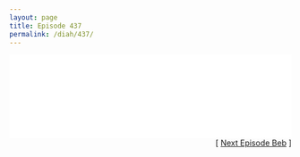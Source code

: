 ```yaml
---
layout: page
title: Episode 437
permalink: /diah/437/
---
```


<iframe allowfullscreen="true" frameborder="0" style="width:100%;" marginheight="0" marginwidth="0" mozallowfullscreen="true" scrolling="NO" src="//gdriveplayer.us/embed2.php?link=RPELYrLe8ZDKufTLgyHgVwgpyNHdpzD2WMlD3skfuU06SHq7nrAqIKj3EcJ1xxgG1y5C8BTD1Bvm8QXFyGcE0GX3ZKOQYNZEjUUMXvcRRLaP%252BlsNqBNMrpyygsatDzFyOHU7fuOCfvdiHbuQr25LKxX7FjRUDo4OrwXzOZ%252F8JUkfpRbOxtv3bMK3g9f99AV9yyZYzwO3i6Uc6w4CfU6B8T&amp;no_adult=yes" webkitallowfullscreen="true"></iframe>

<div align="right">[ <a href="/diah/438/">Next Episode Beb</a> ]</div>

